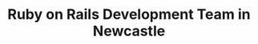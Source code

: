 ---
title: Ruby on Rails Development Team in Newcastle
permalink: /landings/locations/newcastle/developer/ruby-on-rails
technology: Ruby on Rails
location: Newcastle
---